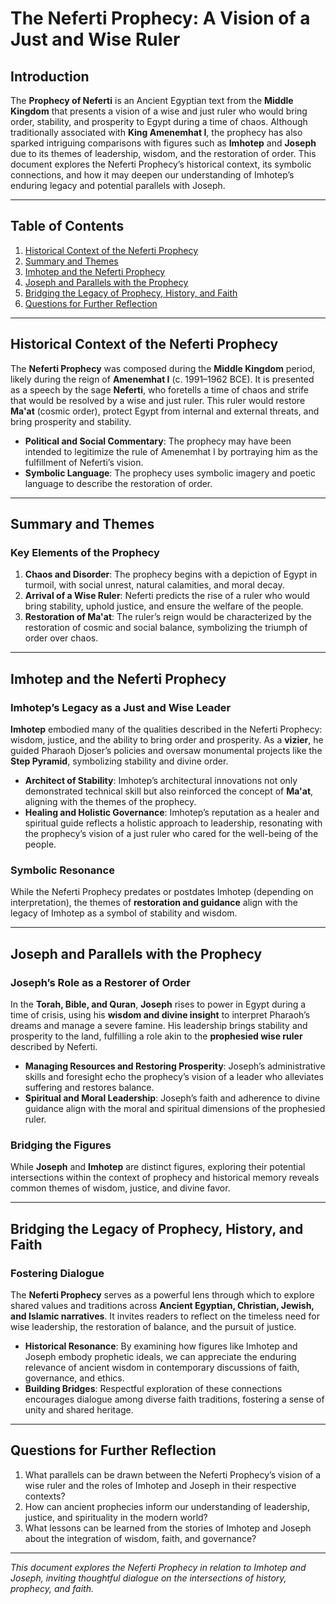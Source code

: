 # The Neferti Prophecy: A Vision of a Just and Wise Ruler

## Introduction

The **Prophecy of Neferti** is an Ancient Egyptian text from the **Middle Kingdom** that presents a vision of a wise and just ruler who would bring order, stability, and prosperity to Egypt during a time of chaos. Although traditionally associated with **King Amenemhat I**, the prophecy has also sparked intriguing comparisons with figures such as **Imhotep** and **Joseph** due to its themes of leadership, wisdom, and the restoration of order. This document explores the Neferti Prophecy’s historical context, its symbolic connections, and how it may deepen our understanding of Imhotep’s enduring legacy and potential parallels with Joseph.

---

## Table of Contents

1. [Historical Context of the Neferti Prophecy](#historical-context-of-the-neferti-prophecy)
2. [Summary and Themes](#summary-and-themes)
3. [Imhotep and the Neferti Prophecy](#imhoteps-and-the-neferti-prophecy)
4. [Joseph and Parallels with the Prophecy](#joseph-and-parallels-with-the-prophecy)
5. [Bridging the Legacy of Prophecy, History, and Faith](#bridging-the-legacy-of-prophecy-history-and-faith)
6. [Questions for Further Reflection](#questions-for-further-reflection)

---

## Historical Context of the Neferti Prophecy

The **Neferti Prophecy** was composed during the **Middle Kingdom** period, likely during the reign of **Amenemhat I** (c. 1991–1962 BCE). It is presented as a speech by the sage **Neferti**, who foretells a time of chaos and strife that would be resolved by a wise and just ruler. This ruler would restore **Ma'at** (cosmic order), protect Egypt from internal and external threats, and bring prosperity and stability.

- **Political and Social Commentary**: The prophecy may have been intended to legitimize the rule of Amenemhat I by portraying him as the fulfillment of Neferti’s vision.
- **Symbolic Language**: The prophecy uses symbolic imagery and poetic language to describe the restoration of order.

---

## Summary and Themes

### Key Elements of the Prophecy

1. **Chaos and Disorder**: The prophecy begins with a depiction of Egypt in turmoil, with social unrest, natural calamities, and moral decay.
2. **Arrival of a Wise Ruler**: Neferti predicts the rise of a ruler who would bring stability, uphold justice, and ensure the welfare of the people.
3. **Restoration of Ma'at**: The ruler’s reign would be characterized by the restoration of cosmic and social balance, symbolizing the triumph of order over chaos.

---

## Imhotep and the Neferti Prophecy

### Imhotep’s Legacy as a Just and Wise Leader

**Imhotep** embodied many of the qualities described in the Neferti Prophecy: wisdom, justice, and the ability to bring order and prosperity. As a **vizier**, he guided Pharaoh Djoser’s policies and oversaw monumental projects like the **Step Pyramid**, symbolizing stability and divine order.

- **Architect of Stability**: Imhotep’s architectural innovations not only demonstrated technical skill but also reinforced the concept of **Ma'at**, aligning with the themes of the prophecy.
- **Healing and Holistic Governance**: Imhotep’s reputation as a healer and spiritual guide reflects a holistic approach to leadership, resonating with the prophecy’s vision of a just ruler who cared for the well-being of the people.

### Symbolic Resonance

While the Neferti Prophecy predates or postdates Imhotep (depending on interpretation), the themes of **restoration and guidance** align with the legacy of Imhotep as a symbol of stability and wisdom.

---

## Joseph and Parallels with the Prophecy

### Joseph’s Role as a Restorer of Order

In the **Torah, Bible, and Quran**, **Joseph** rises to power in Egypt during a time of crisis, using his **wisdom and divine insight** to interpret Pharaoh’s dreams and manage a severe famine. His leadership brings stability and prosperity to the land, fulfilling a role akin to the **prophesied wise ruler** described by Neferti.

- **Managing Resources and Restoring Prosperity**: Joseph’s administrative skills and foresight echo the prophecy’s vision of a leader who alleviates suffering and restores balance.
- **Spiritual and Moral Leadership**: Joseph’s faith and adherence to divine guidance align with the moral and spiritual dimensions of the prophesied ruler.

### Bridging the Figures

While **Joseph** and **Imhotep** are distinct figures, exploring their potential intersections within the context of prophecy and historical memory reveals common themes of wisdom, justice, and divine favor.

---

## Bridging the Legacy of Prophecy, History, and Faith

### Fostering Dialogue

The **Neferti Prophecy** serves as a powerful lens through which to explore shared values and traditions across **Ancient Egyptian, Christian, Jewish, and Islamic narratives**. It invites readers to reflect on the timeless need for wise leadership, the restoration of balance, and the pursuit of justice.

- **Historical Resonance**: By examining how figures like Imhotep and Joseph embody prophetic ideals, we can appreciate the enduring relevance of ancient wisdom in contemporary discussions of faith, governance, and ethics.
- **Building Bridges**: Respectful exploration of these connections encourages dialogue among diverse faith traditions, fostering a sense of unity and shared heritage.

---

## Questions for Further Reflection

1. What parallels can be drawn between the Neferti Prophecy’s vision of a wise ruler and the roles of Imhotep and Joseph in their respective contexts?
2. How can ancient prophecies inform our understanding of leadership, justice, and spirituality in the modern world?
3. What lessons can be learned from the stories of Imhotep and Joseph about the integration of wisdom, faith, and governance?

---

*This document explores the Neferti Prophecy in relation to Imhotep and Joseph, inviting thoughtful dialogue on the intersections of history, prophecy, and faith.*
